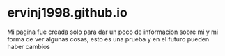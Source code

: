# ervinj1998.github.io
Mi pagina fue creada solo para dar un poco de informacion sobre mi y mi forma de ver algunas cosas, esto es una prueba y en el futuro pueden haber cambios
